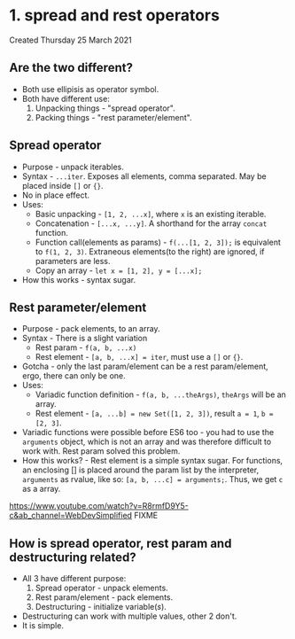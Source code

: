 # 1. spread and rest operators
Created Thursday 25 March 2021

## Are the two different?
- Both use ellipisis as operator symbol.
- Both have different use:
  1.  Unpacking things - "spread operator".
  2.  Packing things - "rest parameter/element".

## Spread operator
- Purpose - unpack iterables.
- Syntax - `...iter`. Exposes all elements, comma separated. May be placed inside `[]` or `{}`.
- No in place effect.
- Uses:
  - Basic unpacking - `[1, 2, ...x]`, where `x` is an existing iterable.
  - Concatenation - `[...x, ...y]`. A shorthand for the array `concat` function.
  - Function call(elements as params) - `f(...[1, 2, 3]);` is equivalent to `f(1, 2, 3)`. Extraneous elements(to the right) are ignored, if parameters are less.
  - Copy an array - `let x = [1, 2], y = [...x];`
- How this works - syntax sugar.

## Rest parameter/element
- Purpose - pack elements, to an array.
- Syntax - There is a slight variation
  - Rest param - `f(a, b, ...x)`
  - Rest element - `[a, b, ...x] = iter`, must use a `[]` or `{}`.
- Gotcha - only the last param/element can be a rest param/element, ergo, there can only be one.
- Uses:
  - Variadic function definition - `f(a, b, ...theArgs)`, `theArgs` will be an array.
  - Rest element - `[a, ...b] = new Set([1, 2, 3])`, result `a = 1`, `b = [2, 3]`.
- Variadic functions were possible before ES6 too - you had to use the `arguments` object, which is not an array and was therefore difficult to work with. Rest param solved this problem.
- How this works? - Rest element is a simple syntax sugar. For functions, an enclosing [] is placed around the param list by the interpreter, `arguments` as rvalue, like so: `[a, b, ...c] = arguments;`. Thus, we get `c` as a array.

<https://www.youtube.com/watch?v=R8rmfD9Y5-c&ab_channel=WebDevSimplified> FIXME

## How is spread operator, rest param and destructuring related?
- All 3 have different purpose:
  1.  Spread operator - unpack elements.
  2.  Rest param/element - pack elements.
  3.  Destructuring - initialize variable(_s_).
- Destructuring can work with multiple values, other 2 don't.
- It is simple.

